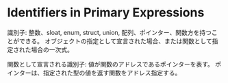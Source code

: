 # Identifiers in Primary Expressions

識別子:
整数、sloat, enum, struct, union, 配列、ポインター、関数方を持つことができる。
オブジェクトの指定として宣言された場合、または関数として指定された場合の一次式。

関数として宣言される識別子:
値が関数のアドレスであるポインターを表す。
ポインターは、指定された型の値を返す関数をアドレス指定する。

